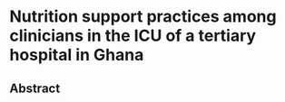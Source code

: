 # Nutrition support practices among clinicians in the ICU of a tertiary hospital in Ghana

## Abstract

